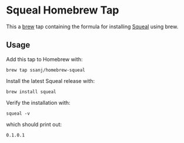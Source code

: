 # Squeal Homebrew Tap
This a [brew](https://github.com/mxcl/homebrew) tap containing the formula for installing [Squeal](https://github.com/ssanj/squeal) using brew.

## Usage

Add this tap to Homebrew with:

    brew tap ssanj/homebrew-squeal

Install the latest Squeal release with:

    brew install squeal

Verify the installation with:

    squeal -v

which should print out:

```
0.1.0.1
```
